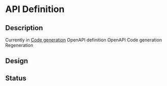 # API Definition
## Description
Currently in [Code generation](https://github.com/lago-morph/chiller/wiki/Linux-local-development-platform#code-generation)
OpenAPI definition
OpenAPI Code generation
Regeneration

## Design
## Status

